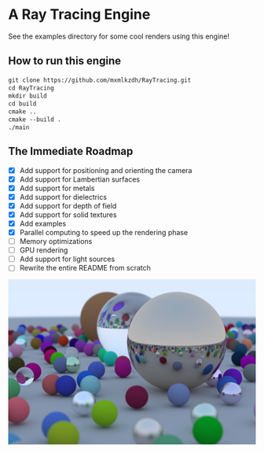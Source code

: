 # A Ray Tracing Engine

See the examples directory for some cool renders using this engine!

## How to run this engine
```
git clone https://github.com/mxmlkzdh/RayTracing.git
cd RayTracing
mkdir build
cd build
cmake ..
cmake --build .
./main
```
## The Immediate Roadmap
- [x] Add support for positioning and orienting the camera
- [x] Add support for Lambertian surfaces
- [x] Add support for metals
- [x] Add support for dielectrics
- [x] Add support for depth of field
- [X] Add support for solid textures
- [x] Add examples
- [x] Parallel computing to speed up the rendering phase
- [ ] Memory optimizations
- [ ] GPU rendering
- [ ] Add support for light sources
- [ ] Rewrite the entire README from scratch

![Ray Tracing 101](data/output_final.jpg)
